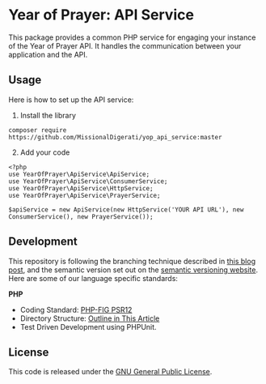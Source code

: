 # Year of Prayer: API Service

This package provides a common PHP service for engaging your instance of the Year of Prayer API.  It handles the communication between your application and the API.

## Usage

Here is how to set up the API service:

1. Install the library

```
composer require https://github.com/MissionalDigerati/yop_api_service:master
```
2. Add your code
```
<?php
use YearOfPrayer\ApiService\ApiService;
use YearOfPrayer\ApiService\ConsumerService;
use YearOfPrayer\ApiService\HttpService;
use YearOfPrayer\ApiService\PrayerService;

$apiService = new ApiService(new HttpService('YOUR API URL'), new ConsumerService(), new PrayerService());
```

## Development

This repository is following the branching technique described in [this blog post](http://nvie.com/posts/a-successful-git-branching-model/), and the semantic version set out on the [semantic versioning website](http://semver.org/).  Here are some of our language specific standards:

**PHP**

* Coding Standard: [PHP-FIG PSR12](https://www.php-fig.org/psr/psr-12/)
* Directory Structure: [Outline in This Article](https://blog.nikolaposa.in.rs/2017/01/16/on-structuring-php-projects/)
* Test Driven Development using PHPUnit.

## License

This code is released under the [GNU General Public License](https://www.gnu.org/licenses/gpl-3.0.en.html).
